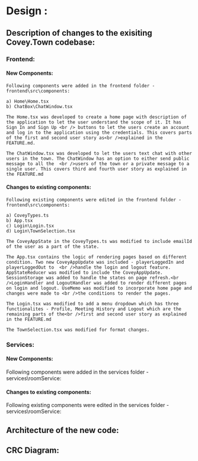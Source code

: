 # Design :

## Description of changes to the exisiting Covey.Town codebase:

### Frontend:

#### New Components:

    Following components were added in the frontend folder - frontend\src\components:

    a) Home\Home.tsx
    b) ChatBox\ChatWindow.tsx

    The Home.tsx was developed to create a home page with description of the application to let the user understand the scope of it. It has Sign In and Sign Up <br /> buttons to let the users create an account and log in to the application using the credentials. This covers parts of the first and second user story as<br />explained in the FEATURE.md.
    
    The ChatWindow.tsx was developed to let the users text chat with other users in the town. The ChatWindow has an option to either send public message to all the  <br />users of the town or a private message to a single user. This covers third and fourth user story as explained in the FEATURE.md


#### Changes to existing components:

    Following existing components were edited in the frontend folder - frontend\src\components:

    a) CoveyTypes.ts
    b) App.tsx
    c) Login\Login.tsx
    d) Login\TownSelection.tsx

    The CoveyAppState in the CoveyTypes.ts was modified to include emailId of the user as a part of the state.

    The App.tsx contains the logic of rendering pages based on different condition. Two new CoveyAppUpdate was included - playerLoggedIn and playerLoggedOut to  <br />handle the login and logout feature. AppStateReducer was modified to include the CoveyAppUpdate. SessionStorage was added to handle the states on page refresh.<br />LoginHandler and LogoutHandler was added to render different pages on login and logout. UseMemo was modified to incorporate home page and changes were made to <br />the conditions to render the pages. 

    The Login.tsx was modified to add a menu dropdown which has three functionalites - Profile, Meeting History and Logout which are the remaining parts of the<br />first and second user story as explained in the FEATURE.md

    The TownSelection.tsx was modified for format changes.


### Services:

#### New Components:

Following components were added in the services folder - services\roomService:

#### Changes to existing components:

Following existing components were edited in the services folder - services\roomService:


## Architecture of the new code:

## CRC Diagram: